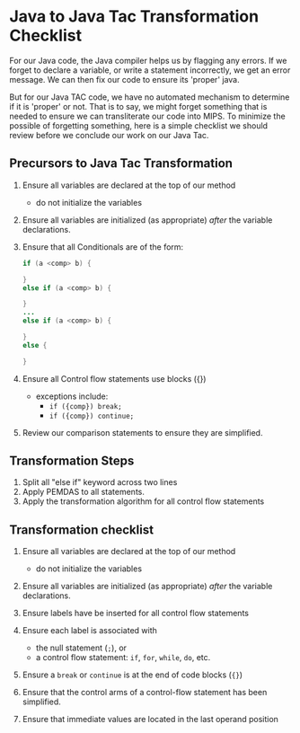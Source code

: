 # Java to Java Tac Transformation Checklist

For our Java code, the Java compiler helps us by flagging any errors.  If we forget to declare a variable, or write a statement incorrectly, we get an error message.  We can then fix our code to ensure its 'proper' java.

But for our Java TAC code, we have no automated mechanism to determine if it is 'proper' or not.  That is to say, we might forget something that is needed to ensure we can transliterate our code into MIPS.  To minimize the possible of forgetting something, here is a simple checklist we should review before we conclude our work on our Java Tac.

## Precursors to Java Tac Transformation
   1. Ensure all variables are declared at the top of our method
      - do not initialize the variables
   1. Ensure all variables are initialized (as appropriate) *after* the variable declarations.

   1. Ensure that all Conditionals are of the form:
      ```java
      if (a <comp> b) {

      }
      else if (a <comp> b) {

      }
      ...
      else if (a <comp> b) {

      }
      else {

      }
      ```

   1. Ensure all Control flow statements use blocks ({}) 
      - exceptions include:
        * `if ({comp}) break;`
        * `if ({comp}) continue;`

   1. Review our comparison statements to ensure they are simplified.

## Transformation Steps
   1. Split all "else if" keyword across two lines
   1. Apply PEMDAS to all statements.
   1. Apply the transformation algorithm for all control flow statements

## Transformation checklist
   1. Ensure all variables are declared at the top of our method
      - do not initialize the variables
   1. Ensure all variables are initialized (as appropriate) *after* the variable declarations.

   1. Ensure labels have be inserted for all control flow statements
   1. Ensure each label is associated with 
       - the null statement (`;`), or
       - a control flow statement: `if`, `for`, `while`, `do`, etc.
   1. Ensure a `break` or `continue` is at the end of code blocks (`{}`)
   1. Ensure that the control arms of a control-flow statement has been simplified.
   1. Ensure that immediate values are located in the last operand position


